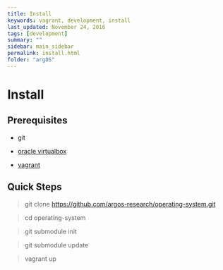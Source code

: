 ```yaml
---                                                                                                                                                                                 
title: Install
keywords: vagrant, development, install
last_updated: November 24, 2016
tags: [development]
summary: ""
sidebar: main_sidebar
permalink: install.html
folder: "argOS"
---
```


# Install

## Prerequisites

- git

- [oracle virtualbox](https://www.virtualbox.org)

- [vagrant](https://www.vagrantup.com)

## Quick Steps

> git clone https://github.com/argos-research/operating-system.git

> cd operating-system

> git submodule init

> git submodule update

> vagrant up
